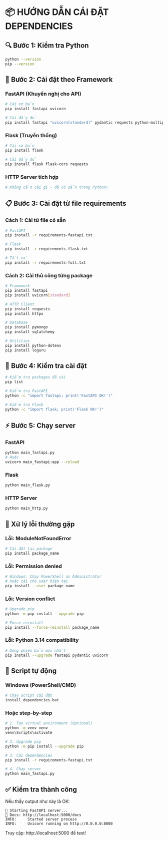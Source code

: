 # 📦 HƯỚNG DẪN CÁI ĐẶT DEPENDENCIES

## 🔍 **Bước 1: Kiểm tra Python**
```bash
python --version
pip --version
```

## 🚀 **Bước 2: Cài đặt theo Framework**

### **FastAPI (Khuyến nghị cho API)**
```bash
# Cài cơ bản
pip install fastapi uvicorn

# Cài đầy đủ
pip install fastapi "uvicorn[standard]" pydantic requests python-multipart
```

### **Flask (Truyền thống)**
```bash
# Cài cơ bản  
pip install flask

# Cài đầy đủ
pip install flask flask-cors requests
```

### **HTTP Server tích hợp**
```bash
# Không cần cài gì - đã có sẵn trong Python!
```

## 📋 **Bước 3: Cài đặt từ file requirements**

### **Cách 1: Cài từ file có sẵn**
```bash
# FastAPI
pip install -r requirements-fastapi.txt

# Flask  
pip install -r requirements-flask.txt

# Tất cả
pip install -r requirements-full.txt
```

### **Cách 2: Cài thủ công từng package**
```bash
# Framework
pip install fastapi
pip install uvicorn[standard]

# HTTP Client
pip install requests
pip install httpx

# Database
pip install pymongo
pip install sqlalchemy

# Utilities
pip install python-dotenv
pip install loguru
```

## 🔧 **Bước 4: Kiểm tra cài đặt**
```bash
# Kiểm tra packages đã cài
pip list

# Kiểm tra FastAPI
python -c "import fastapi; print('FastAPI OK!')"

# Kiểm tra Flask
python -c "import flask; print('Flask OK!')"
```

## ⚡ **Bước 5: Chạy server**

### **FastAPI**
```bash
python main_fastapi.py
# Hoặc
uvicorn main_fastapi:app --reload
```

### **Flask**
```bash
python main_flask.py
```

### **HTTP Server**
```bash
python main_http.py
```

## 🐛 **Xử lý lỗi thường gặp**

### **Lỗi: ModuleNotFoundError**
```bash
# Cài đặt lại package
pip install package_name
```

### **Lỗi: Permission denied**
```bash
# Windows: Chạy PowerShell as Administrator
# Hoặc cài cho user hiện tại
pip install --user package_name
```

### **Lỗi: Version conflict**
```bash
# Upgrade pip
python -m pip install --upgrade pip

# Force reinstall
pip install --force-reinstall package_name
```

### **Lỗi: Python 3.14 compatibility**
```bash
# Dùng phiên bản mới nhất
pip install --upgrade fastapi pydantic uvicorn
```

## 🎯 **Script tự động**

### **Windows (PowerShell/CMD)**
```bash
# Chạy script cài đặt
install_dependencies.bat
```

### **Hoặc step-by-step**
```bash
# 1. Tạo virtual environment (Optional)
python -m venv venv
venv\Scripts\activate

# 2. Upgrade pip
python -m pip install --upgrade pip

# 3. Cài dependencies
pip install -r requirements-fastapi.txt

# 4. Chạy server
python main_fastapi.py
```

## ✅ **Kiểm tra thành công**

Nếu thấy output như này là OK:
```
🚀 Starting FastAPI server...
📖 Docs: http://localhost:5000/docs
INFO:     Started server process
INFO:     Uvicorn running on http://0.0.0.0:8000
```

Truy cập: http://localhost:5000 để test!